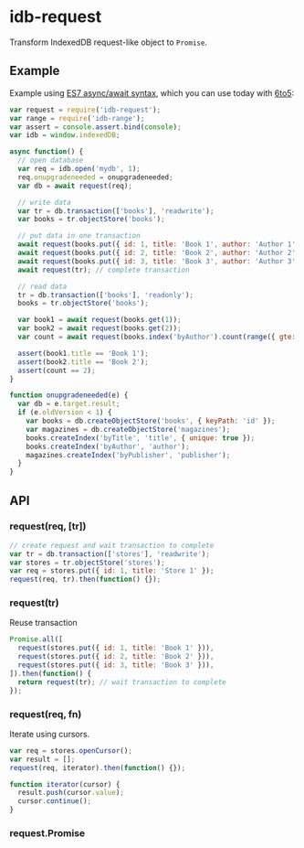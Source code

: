# idb-request

Transform IndexedDB request-like object to `Promise`.

## Example

Example using [ES7 async/await syntax](https://github.com/lukehoban/ecmascript-asyncawait),
which you can use today with [6to5](http://6to5.org/):

```js
var request = require('idb-request');
var range = require('idb-range');
var assert = console.assert.bind(console);
var idb = window.indexedDB;

async function() {
  // open database
  var req = idb.open('mydb', 1);
  req.onupgradeneeded = onupgradeneeded;
  var db = await request(req);

  // write data
  var tr = db.transaction(['books'], 'readwrite');
  var books = tr.objectStore('books');

  // put data in one transaction
  await request(books.put({ id: 1, title: 'Book 1', author: 'Author 1' }));
  await request(books.put({ id: 2, title: 'Book 2', author: 'Author 2' }));
  await request(books.put({ id: 3, title: 'Book 3', author: 'Author 3' }));
  await request(tr); // complete transaction

  // read data
  tr = db.transaction(['books'], 'readonly');
  books = tr.objectStore('books');

  var book1 = await request(books.get(1));
  var book2 = await request(books.get(2));
  var count = await request(books.index('byAuthor').count(range({ gte: 'Author 2' })));

  assert(book1.title == 'Book 1');
  assert(book2.title == 'Book 2');
  assert(count == 2);
}

function onupgradeneeded(e) {
  var db = e.target.result;
  if (e.oldVersion < 1) {
    var books = db.createObjectStore('books', { keyPath: 'id' });
    var magazines = db.createObjectStore('magazines');
    books.createIndex('byTitle', 'title', { unique: true });
    books.createIndex('byAuthor', 'author');
    magazines.createIndex('byPublisher', 'publisher');
  }
}
```

## API
### request(req, [tr])

```js
// create request and wait transaction to complete
var tr = db.transaction(['stores'], 'readwrite');
var stores = tr.objectStore('stores');
var req = stores.put({ id: 1, title: 'Store 1' });
request(req, tr).then(function() {});
```

### request(tr)

Reuse transaction

```js
Promise.all([
  request(stores.put({ id: 1, title: 'Book 1' })),
  request(stores.put({ id: 2, title: 'Book 2' })),
  request(stores.put({ id: 3, title: 'Book 3' })),
]).then(function() {
  return request(tr); // wait transaction to complete
});
```

### request(req, fn)

Iterate using cursors.

```js
var req = stores.openCursor();
var result = [];
request(req, iterator).then(function() {});

function iterator(cursor) {
  result.push(cursor.value);
  cursor.continue();
}
```

### request.Promise

[1]: https://developer.mozilla.org/en-US/docs/Web/API/IDBRequest
[2]: https://developer.mozilla.org/en-US/docs/Web/API/IDBTransaction
[3]: https://developer.mozilla.org/en-US/docs/Web/API/IDBCursor
[4]: http://www.html5rocks.com/en/tutorials/es6/promises/
